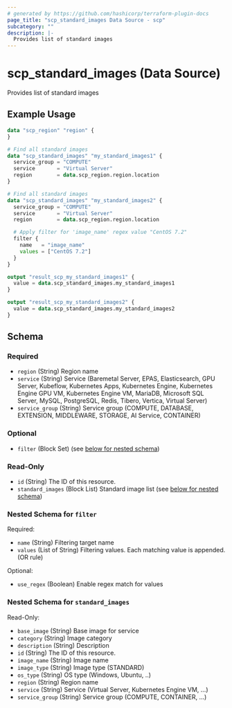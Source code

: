 ```yaml
---
# generated by https://github.com/hashicorp/terraform-plugin-docs
page_title: "scp_standard_images Data Source - scp"
subcategory: ""
description: |-
  Provides list of standard images
---
```


# scp_standard_images (Data Source)

Provides list of standard images

## Example Usage

```terraform
data "scp_region" "region" {
}

# Find all standard images
data "scp_standard_images" "my_standard_images1" {
  service_group = "COMPUTE"
  service       = "Virtual Server"
  region        = data.scp_region.region.location
}

# Find all standard images
data "scp_standard_images" "my_standard_images2" {
  service_group = "COMPUTE"
  service       = "Virtual Server"
  region        = data.scp_region.region.location

  # Apply filter for 'image_name' regex value "CentOS 7.2"
  filter {
    name   = "image_name"
    values = ["CentOS 7.2"]
  }
}

output "result_scp_my_standard_images1" {
  value = data.scp_standard_images.my_standard_images1
}

output "result_scp_my_standard_images2" {
  value = data.scp_standard_images.my_standard_images2
}
```

<!-- schema generated by tfplugindocs -->
## Schema

### Required

- `region` (String) Region name
- `service` (String) Service (Baremetal Server, EPAS, Elasticsearch, GPU Server, Kubeflow, Kubernetes Apps, Kubernetes Engine, Kubernetes Engine GPU VM, Kubernetes Engine VM, MariaDB, Microsoft SQL Server, MySQL, PostgreSQL, Redis, Tibero, Vertica, Virtual Server)
- `service_group` (String) Service group (COMPUTE, DATABASE, EXTENSION, MIDDLEWARE, STORAGE, AI Service, CONTAINER)

### Optional

- `filter` (Block Set) (see [below for nested schema](#nestedblock--filter))

### Read-Only

- `id` (String) The ID of this resource.
- `standard_images` (Block List) Standard image list (see [below for nested schema](#nestedblock--standard_images))

<a id="nestedblock--filter"></a>
### Nested Schema for `filter`

Required:

- `name` (String) Filtering target name
- `values` (List of String) Filtering values. Each matching value is appended. (OR rule)

Optional:

- `use_regex` (Boolean) Enable regex match for values


<a id="nestedblock--standard_images"></a>
### Nested Schema for `standard_images`

Read-Only:

- `base_image` (String) Base image for service
- `category` (String) Image category
- `description` (String) Description
- `id` (String) The ID of this resource.
- `image_name` (String) Image name
- `image_type` (String) Image type (STANDARD)
- `os_type` (String) OS type (Windows, Ubuntu, ..)
- `region` (String) Region name
- `service` (String) Service (Virtual Server, Kubernetes Engine VM, ...)
- `service_group` (String) Service group (COMPUTE, CONTAINER, ...)


